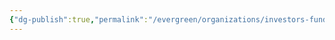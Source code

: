 ```yaml
---
{"dg-publish":true,"permalink":"/evergreen/organizations/investors-funders/private/valo-ventures/"}
---
```


